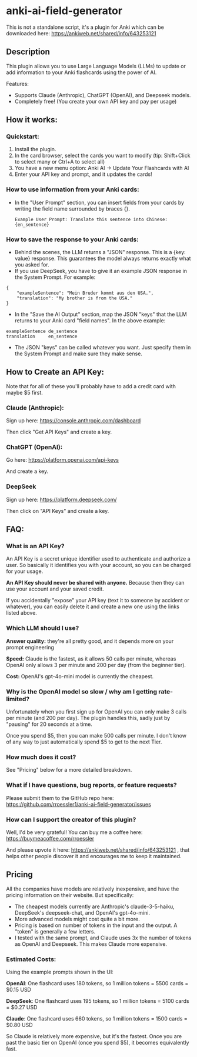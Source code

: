 # anki-ai-field-generator

This is not a standalone script, it's a plugin for Anki which can be downloaded here: https://ankiweb.net/shared/info/643253121

## Description

This plugin allows you to use Large Language Models (LLMs) to update or add information to your Anki flashcards using the power of AI.

Features:
- Supports Claude (Anthropic), ChatGPT (OpenAI), and Deepseek models.
- Completely free! (You create your own API key and pay per usage)

## How it works:

### Quickstart:
1. Install the plugin.
1. In the card browser, select the cards you want to modify (tip: Shift+Click to select many or Ctrl+A to select all)
1. You have a new menu option: Anki AI -> Update Your Flashcards with AI
1. Enter your API key and prompt, and it updates the cards!

### How to use information from your Anki cards:
- In the "User Prompt" section, you can insert fields from your cards by writing the field name surrounded by braces {}.
    ```
    Example User Prompt: Translate this sentence into Chinese: {en_sentence}
    ```

### How to save the response to your Anki cards:
- Behind the scenes, the LLM returns a "JSON" response. This is a {key: value} response. This guarantees the model always returns exactly what you asked for.
- If you use DeepSeek, you have to give it an example JSON response in the System Prompt. For example:
```
{
    "exampleSentence": "Mein Bruder kommt aus den USA.",
    "translation": "My brother is from the USA."
}
```
- In the "Save the AI Output" section, map the JSON "keys" that the LLM returns to your Anki card "field names".  In the above example:
```
exampleSentence de_sentence
translation     en_sentence
```
- The JSON "keys" can be called whatever you want. Just specify them in the System Prompt and make sure they make sense.



## How to Create an API Key:

Note that for all of these you'll probably have to add a credit card with maybe $5 first.

### Claude (Anthropic):

Sign up here: https://console.anthropic.com/dashboard

Then click "Get API Keys" and create a key.

### ChatGPT (OpenAI):

Go here: https://platform.openai.com/api-keys

And create a key.

### DeepSeek

Sign up here: https://platform.deepseek.com/

Then click on "API Keys" and create a key.

## FAQ:

### What is an API Key?

An API Key is a secret unique identifier used to authenticate and authorize a user. So basically it identifies you with your account, so you can be charged for your usage.

**An API Key should never be shared with anyone.** Because then they can use your account and your saved credit.

If you accidentally "expose" your API key (text it to someone by accident or whatever), you can easily delete it and create a new one using the links listed above.

### Which LLM should I use?

**Answer quality:** they're all pretty good, and it depends more on your prompt engineering

**Speed:** Claude is the fastest, as it allows 50 calls per minute, whereas OpenAI only allows 3 per minute and 200 per day (from the beginner tier).

**Cost:** OpenAI's gpt-4o-mini model is currently the cheapest.

### Why is the OpenAI model so slow / why am I getting rate-limited?

Unfortunately when you first sign up for OpenAI you can only make 3 calls per minute (and 200 per day). The plugin handles this, sadly just by "pausing" for 20 seconds at a time.

Once you spend $5, then you can make 500 calls per minute. I don't know of any way to just automatically spend $5 to get to the next Tier.

### How much does it cost?

See "Pricing" below for a more detailed breakdown.

### What if I have questions, bug reports, or feature requests?

Please submit them to the GitHub repo here: https://github.com/rroessler1/anki-ai-field-generator/issues

### How can I support the creator of this plugin?

Well, I'd be very grateful! You can buy me a coffee here: https://buymeacoffee.com/rroessler

And please upvote it here: https://ankiweb.net/shared/info/643253121 , that helps other people discover it and encourages me to keep it maintained.

## Pricing

All the companies have models are relatively inexpensive, and have the pricing information on their website. But specifically:

- The cheapest models currently are Anthropic's claude-3-5-haiku, DeepSeek's deepseek-chat, and OpenAI's gpt-4o-mini.
- More advanced models might cost quite a bit more.
- Pricing is based on number of tokens in the input and the output. A "token" is generally a few letters.
- I tested with the same prompt, and Claude uses 3x the number of tokens as OpenAI and Deepseek. This makes Claude more expensive.

### Estimated Costs:

Using the example prompts shown in the UI:

**OpenAI**: One flashcard uses 180 tokens, so 1 million tokens = 5500 cards = $0.15 USD

**DeepSeek**: One flashcard uses 195 tokens, so 1 million tokens = 5100 cards = $0.27 USD

**Claude**: One flashcard uses 660 tokens, so 1 million tokens = 1500 cards = $0.80 USD

So Claude is relatively more expensive, but it's the fastest. Once you are past the basic tier on OpenAI (once you spend $5), it becomes equivalently fast.
